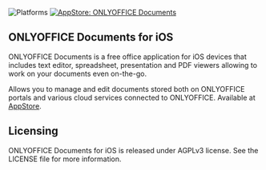 ![Platforms](https://img.shields.io/badge/platforms-ios-lightgrey.svg)
[![AppStore: ONLYOFFICE Documents](https://img.shields.io/badge/version-8.2-blue.svg?style=flat)](https://itunes.apple.com/app/onlyoffice-documents/id944896972)

## ONLYOFFICE Documents for iOS

ONLYOFFICE Documents is a free office application for iOS devices that includes text editor, spreadsheet, presentation and PDF viewers allowing to work on your documents even on-the-go.

Allows you to manage and edit documents stored both on ONLYOFFICE portals and various cloud services connected to ONLYOFFICE. Available at [AppStore](https://itunes.apple.com/app/onlyoffice-documents/id944896972).

## Licensing
ONLYOFFICE Documents for iOS is released under AGPLv3 license. See the LICENSE file for more information.
